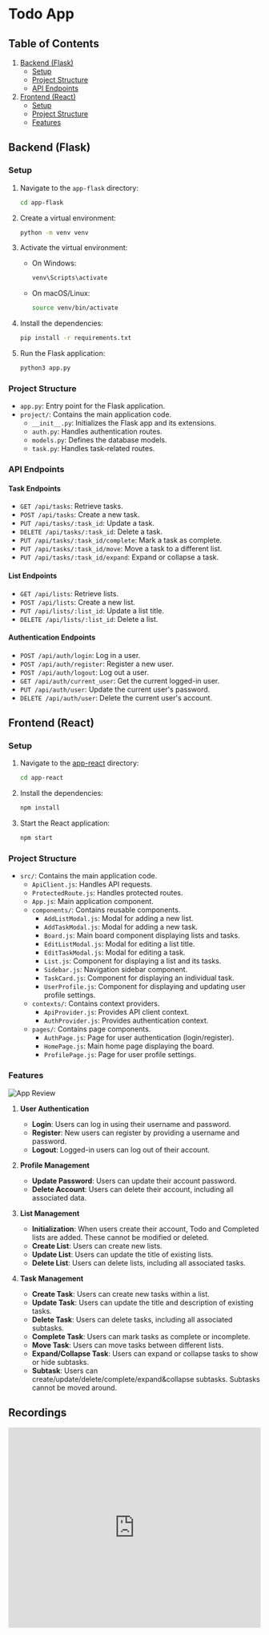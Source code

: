# Todo App

## Table of Contents
1. [Backend (Flask)](#backend-flask)
   - [Setup](#setup)
   - [Project Structure](#project-structure)
   - [API Endpoints](#api-endpoints)
2. [Frontend (React)](#frontend-react)
   - [Setup](#setup-1)
   - [Project Structure](#project-structure-1)
   - [Features](#features)

## Backend (Flask)

### Setup

1. Navigate to the `app-flask` directory:
    ```sh
    cd app-flask
    ```

2. Create a virtual environment:
    ```sh
    python -m venv venv
    ```

3. Activate the virtual environment:
    - On Windows:
        ```sh
        venv\Scripts\activate
        ```
    - On macOS/Linux:
        ```sh
        source venv/bin/activate
        ```

4. Install the dependencies:
    ```sh
    pip install -r requirements.txt
    ```

5. Run the Flask application:
    ```sh
    python3 app.py
    ```

### Project Structure

- `app.py`: Entry point for the Flask application.
- `project/`: Contains the main application code.
  - `__init__.py`: Initializes the Flask app and its extensions.
  - `auth.py`: Handles authentication routes.
  - `models.py`: Defines the database models.
  - `task.py`: Handles task-related routes.

### API Endpoints

#### Task Endpoints

- `GET /api/tasks`: Retrieve tasks.
- `POST /api/tasks`: Create a new task.
- `PUT /api/tasks/:task_id`: Update a task.
- `DELETE /api/tasks/:task_id`: Delete a task.
- `PUT /api/tasks/:task_id/complete`: Mark a task as complete.
- `PUT /api/tasks/:task_id/move`: Move a task to a different list.
- `PUT /api/tasks/:task_id/expand`: Expand or collapse a task.

#### List Endpoints

- `GET /api/lists`: Retrieve lists.
- `POST /api/lists`: Create a new list.
- `PUT /api/lists/:list_id`: Update a list title.
- `DELETE /api/lists/:list_id`: Delete a list.

#### Authentication Endpoints

- `POST /api/auth/login`: Log in a user.
- `POST /api/auth/register`: Register a new user.
- `POST /api/auth/logout`: Log out a user.
- `GET /api/auth/current_user`: Get the current logged-in user.
- `PUT /api/auth/user`: Update the current user's password.
- `DELETE /api/auth/user`: Delete the current user's account.

## Frontend (React)

### Setup

1. Navigate to the [app-react](http://_vscodecontentref_/13) directory:
    ```sh
    cd app-react
    ```

2. Install the dependencies:
    ```sh
    npm install
    ```

3. Start the React application:
    ```sh
    npm start
    ```

### Project Structure

- `src/`: Contains the main application code.
  - `ApiClient.js`: Handles API requests.
  - `ProtectedRoute.js`: Handles protected routes.
  - `App.js`: Main application component.
  - `components/`: Contains reusable components.
    - `AddListModal.js`: Modal for adding a new list.
    - `AddTaskModal.js`: Modal for adding a new task.
    - `Board.js`: Main board component displaying lists and tasks.
    - `EditListModal.js`: Modal for editing a list title.
    - `EditTaskModal.js`: Modal for editing a task.
    - `List.js`: Component for displaying a list and its tasks.
    - `Sidebar.js`: Navigation sidebar component.
    - `TaskCard.js`: Component for displaying an individual task.
    - `UserProfile.js`: Component for displaying and updating user profile settings.
  - `contexts/`: Contains context providers.
    - `ApiProvider.js`: Provides API client context.
    - `AuthProvider.js`: Provides authentication context.
  - `pages/`: Contains page components.
    - `AuthPage.js`: Page for user authentication (login/register).
    - `HomePage.js`: Main home page displaying the board.
    - `ProfilePage.js`: Page for user profile settings.

### Features

![App Review](app-review.png)

1. **User Authentication**
   - **Login**: Users can log in using their username and password.
   - **Register**: New users can register by providing a username and password.
   - **Logout**: Logged-in users can log out of their account.

2. **Profile Management**
   - **Update Password**: Users can update their account password.
   - **Delete Account**: Users can delete their account, including all associated data.

3. **List Management**
   - **Initialization**: When users create their account, Todo and Completed lists are added. These cannot be modified or deleted. 
   - **Create List**: Users can create new lists.
   - **Update List**: Users can update the title of existing lists.
   - **Delete List**: Users can delete lists, including all associated tasks.

4. **Task Management**
   - **Create Task**: Users can create new tasks within a list.
   - **Update Task**: Users can update the title and description of existing tasks.
   - **Delete Task**: Users can delete tasks, including all associated subtasks.
   - **Complete Task**: Users can mark tasks as complete or incomplete.
   - **Move Task**: Users can move tasks between different lists.
   - **Expand/Collapse Task**: Users can expand or collapse tasks to show or hide subtasks.
   - **Subtask**: Users can create/update/delete/complete/expand&collapse subtasks. Subtasks cannot be moved around.


## Recordings
<iframe src="https://www.loom.com/embed/8455756e85a945ea9b668652abd3c7ff?sid=16b93682-05b5-4772-bda2-99b43c8e07dd" frameborder="0" webkitallowfullscreen mozallowfullscreen allowfullscreen style="width:100%;height:400px;"></iframe>